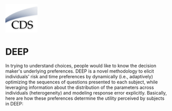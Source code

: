 [<img src="man/CDSLogo.png" width=100 alt="CDS Logo"/>](https://www8.gsb.columbia.edu/decisionsciences/)

# DEEP 

In trying to understand choices, people would like to know the decision maker's underlying preferences. DEEP is a novel methodology to elicit individuals' risk and time preferences by dynamically (i.e., adaptively) optimizing the sequences of questions presented to each subject, while leveraging information about the distribution of the parameters across individuals (heterogeneity) and modeling response error explicitly. Basically, here are how these preferences determine the utility perceived by subjects in DEEP: